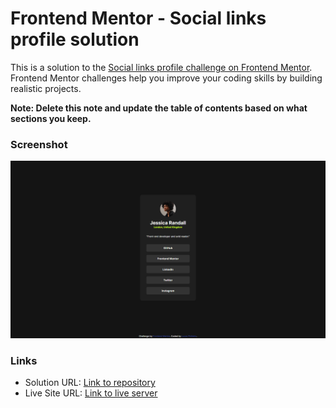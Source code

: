 # Frontend Mentor - Social links profile solution

This is a solution to the [Social links profile challenge on Frontend Mentor](https://www.frontendmentor.io/challenges/social-links-profile-UG32l9m6dQ). Frontend Mentor challenges help you improve your coding skills by building realistic projects. 

**Note: Delete this note and update the table of contents based on what sections you keep.**

### Screenshot

![](./assets/images/Design.png)

### Links

- Solution URL: [Link to repository](https://github.com/LUKKA0101/Frontend-Mentor-Social-links-profile.git)
- Live Site URL: [Link to live server](https://frontend-mentor-social-links-profile-phi.vercel.app/)
